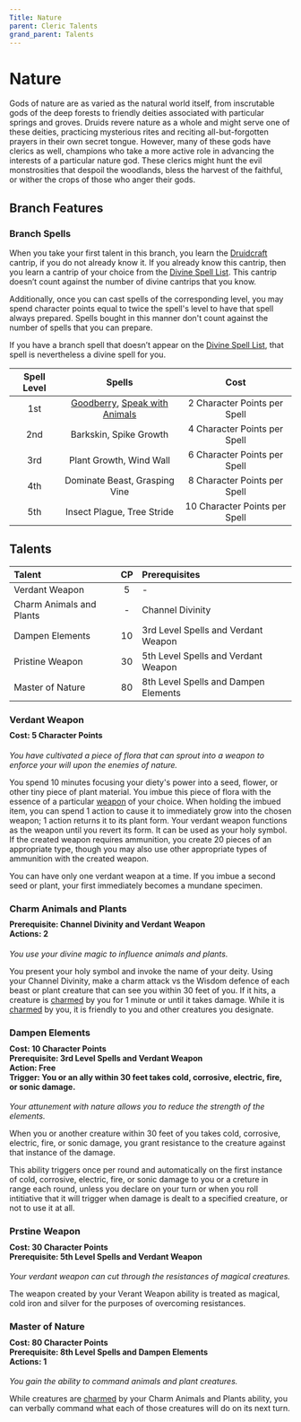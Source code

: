 ```yaml
---
Title: Nature
parent: Cleric Talents
grand_parent: Talents
---
```

 
# Nature
Gods of nature are as varied as the natural world itself, from inscrutable gods of the deep forests to friendly deities associated with particular springs and groves. Druids revere nature as a whole and might serve one of these deities, practicing mysterious rites and reciting all-but-forgotten prayers in their own secret tongue. However, many of these gods have clerics as well, champions who take a more active role in advancing the interests of a particular nature god. These clerics might hunt the evil monstrosities that despoil the woodlands, bless the harvest of the faithful, or wither the crops of those who anger their gods.

## Branch Features
 
### Branch Spells
When you take your first talent in this branch, you learn the [Druidcraft](https://stormchaserroleplaying.com/stormchaserRPG/Spells/Cantrips/Transmutation/#druidcraft) cantrip, if you do not already know it. If you already know this cantrip, then you learn a cantrip of your choice from the [Divine Spell List](https://stormchaserroleplaying.com/stormchaserRPG/Spells/Lists/Divine/). This cantrip doesn’t count against the number of divine cantrips that you know.

Additionally, once you can cast spells of the corresponding level, you may spend character points equal to twice the spell's level to have that spell always prepared. Spells bought in this manner don't count against the number of spells that you can prepare.
 
If you have a branch spell that doesn’t appear on the [Divine Spell List](https://stormchaserroleplaying.com/stormchaserRPG/Spells/Lists/Divine/), that spell is nevertheless a divine spell for you.
 
| Spell Level | Spells | Cost |
|:-----------:|:------:|:----:|
| 1st | [Goodberry](https://stormchaserroleplaying.com/stormchaserRPG/Spells/1/Transmutation/#goodberry), [Speak with Animals](https://stormchaserroleplaying.com/stormchaserRPG/Spells/1/Divination/#speak-with-animals) | 2 Character Points per Spell |
| 2nd | Barkskin, Spike Growth | 4 Character Points per Spell |
| 3rd | Plant Growth, Wind Wall | 6 Character Points per Spell |
| 4th | Dominate Beast, Grasping Vine | 8 Character Points per Spell |
| 5th | Insect Plague, Tree Stride | 10 Character Points per Spell |

## Talents
 
| Talent | CP | Prerequisites |
|:-------|:--:|:--------------|
| Verdant Weapon           | 5  | - |
| Charm Animals and Plants | -  | Channel Divinity |
| Dampen Elements          | 10 | 3rd Level Spells and Verdant Weapon |
| Pristine Weapon          | 30 | 5th Level Spells and Verdant Weapon |  
| Master of Nature         | 80 | 8th Level Spells and Dampen Elements |  

### Verdant Weapon

<div style="margin-top:-10px;"></div>

#### **Cost:** 5 Character Points
*You have cultivated a piece of flora that can sprout into a weapon to enforce your will upon the enemies of nature.*

You spend 10 minutes focusing your diety's power into a seed, flower, or other tiny piece of plant material. You imbue this piece of flora with the essence of a particular [weapon](https://stormchaserroleplaying.com/stormchaserRPG/Equipment/Weapons/) of your choice. When holding the imbued item, you can spend 1 action to cause it to immediately grow into the chosen weapon; 1 action returns it to its plant form. Your verdant weapon functions as the weapon until you revert its form. It can be used as your holy symbol. If the created weapon requires ammunition, you create 20 pieces of an appropriate type, though you may also use other appropriate types of ammunition with the created weapon.

You can have only one verdant weapon at a time. If you imbue a second seed or plant, your first immediately becomes a mundane specimen.

### Charm Animals and Plants

<div style="margin-top:-10px;"></div>

#### **Prerequisite:** Channel Divinity and Verdant Weapon<br>**Actions:** 2
*You use your divine magic to influence animals and plants.*

You present your holy symbol and invoke the name of your deity. Using your Channel Divinity, make a charm attack vs the Wisdom defence of each beast or plant creature that can see you within 30 feet of you. If it hits, a creature is [charmed](https://stormchaserroleplaying.com/stormchaserRPG/Conditions/Charmed/) by you for 1 minute or until it takes damage. While it is [charmed](https://stormchaserroleplaying.com/stormchaserRPG/Conditions/Charmed/) by you, it is friendly to you and other creatures you designate.

### Dampen Elements

<div style="margin-top:-10px;"></div>

#### **Cost:** 10 Character Points<br>**Prerequisite:** 3rd Level Spells and Verdant Weapon<br>**Action:** Free<br>**Trigger:** You or an ally within 30 feet takes cold, corrosive, electric, fire, or sonic damage.
*Your attunement with nature allows you to reduce the strength of the elements.*

When you or another creature within 30 feet of you takes cold, corrosive, electric, fire, or sonic damage, you grant resistance to the creature against that instance of the damage. 

This ability triggers once per round and automatically on the first instance of cold, corrosive, electric, fire, or sonic damage to you or a creture in range each round, unless you declare on your turn or when you roll intitiative that it will trigger when damage is dealt to a specified creature, or not to use it at all. 

### Prstine Weapon

<div style="margin-top:-10px;"></div>

#### **Cost:** 30 Character Points<br>**Prerequisite:** 5th Level Spells and Verdant Weapon
*Your verdant weapon can cut through the resistances of magical creatures.*

The weapon created by your Verant Weapon ability is treated as magical, cold iron and silver for the purposes of overcoming resistances.

### Master of Nature

<div style="margin-top:-10px;"></div>

#### **Cost:** 80 Character Points<br>**Prerequisite:** 8th Level Spells and Dampen Elements<br>**Actions:** 1
*You gain the ability to command animals and plant creatures.*

While creatures are [charmed](https://stormchaserroleplaying.com/stormchaserRPG/Conditions/Charmed/) by your Charm Animals and Plants ability, you can verbally command what each of those creatures will do on its next turn.
